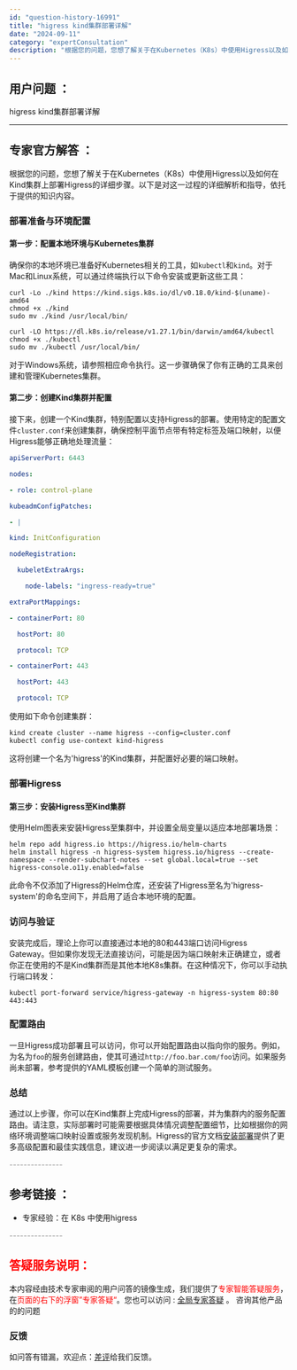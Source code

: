 ```yaml
---
id: "question-history-16991"
title: "higress kind集群部署详解"
date: "2024-09-11"
category: "expertConsultation"
description: "根据您的问题，您想了解关于在Kubernetes（K8s）中使用Higress以及如何在Kind集群上部署Higress的详细步骤。以下是对这一过程的详细解析和指导，依托于提供的知识内容。### 部署准备与环境配置#### 第一步：配置本地环境与Kubernetes集群确保你的本地环境已准备好Kub"
---
```


## 用户问题 ： 
 higress kind集群部署详解  

---------------
## 专家官方解答 ：

根据您的问题，您想了解关于在Kubernetes（K8s）中使用Higress以及如何在Kind集群上部署Higress的详细步骤。以下是对这一过程的详细解析和指导，依托于提供的知识内容。

### 部署准备与环境配置

#### 第一步：配置本地环境与Kubernetes集群

确保你的本地环境已准备好Kubernetes相关的工具，如`kubectl`和`kind`。对于Mac和Linux系统，可以通过终端执行以下命令安装或更新这些工具：

```shell
curl -Lo ./kind https://kind.sigs.k8s.io/dl/v0.18.0/kind-$(uname)-amd64
chmod +x ./kind
sudo mv ./kind /usr/local/bin/

curl -LO https://dl.k8s.io/release/v1.27.1/bin/darwin/amd64/kubectl
chmod +x ./kubectl
sudo mv ./kubectl /usr/local/bin/
```

对于Windows系统，请参照相应命令执行。这一步骤确保了你有正确的工具来创建和管理Kubernetes集群。

#### 第二步：创建Kind集群并配置

接下来，创建一个Kind集群，特别配置以支持Higress的部署。使用特定的配置文件`cluster.conf`来创建集群，确保控制平面节点带有特定标签及端口映射，以便Higress能够正确地处理流量：

```yaml
apiServerPort: 6443

nodes:

- role: control-plane

kubeadmConfigPatches:

- |

kind: InitConfiguration

nodeRegistration:

  kubeletExtraArgs:

    node-labels: "ingress-ready=true"

extraPortMappings:

- containerPort: 80

  hostPort: 80

  protocol: TCP

- containerPort: 443

  hostPort: 443

  protocol: TCP
```

使用如下命令创建集群：

```shell
kind create cluster --name higress --config=cluster.conf
kubectl config use-context kind-higress
```

这将创建一个名为'higress'的Kind集群，并配置好必要的端口映射。

### 部署Higress

#### 第三步：安装Higress至Kind集群

使用Helm图表来安装Higress至集群中，并设置全局变量以适应本地部署场景：

```shell
helm repo add higress.io https://higress.io/helm-charts
helm install higress -n higress-system higress.io/higress --create-namespace --render-subchart-notes --set global.local=true --set higress-console.o11y.enabled=false
```

此命令不仅添加了Higress的Helm仓库，还安装了Higress至名为'higress-system'的命名空间下，并启用了适合本地环境的配置。

### 访问与验证

安装完成后，理论上你可以直接通过本地的80和443端口访问Higress Gateway。但如果你发现无法直接访问，可能是因为端口映射未正确建立，或者你正在使用的不是Kind集群而是其他本地K8s集群。在这种情况下，你可以手动执行端口转发：

```shell
kubectl port-forward service/higress-gateway -n higress-system 80:80 443:443
```

### 配置路由

一旦Higress成功部署且可以访问，你可以开始配置路由以指向你的服务。例如，为名为`foo`的服务创建路由，使其可通过`http://foo.bar.com/foo`访问。如果服务尚未部署，参考提供的YAML模板创建一个简单的测试服务。

### 总结

通过以上步骤，你可以在Kind集群上完成Higress的部署，并为集群内的服务配置路由。请注意，实际部署时可能需要根据具体情况调整配置细节，比如根据你的网络环境调整端口映射设置或服务发现机制。Higress的官方文档[安装部署](https://higress.io/docs/latest/ops/deploy-by-helm/)提供了更多高级配置和最佳实践信息，建议进一步阅读以满足更复杂的需求。


<font color="#949494">---------------</font> 


## 参考链接 ：

* 专家经验：在 K8s 中使用higress 


 <font color="#949494">---------------</font> 
 


## <font color="#FF0000">答疑服务说明：</font> 

本内容经由技术专家审阅的用户问答的镜像生成，我们提供了<font color="#FF0000">专家智能答疑服务</font>，在<font color="#FF0000">页面的右下的浮窗”专家答疑“</font>。您也可以访问 : [全局专家答疑](https://answer.opensource.alibaba.com/docs/intro) 。 咨询其他产品的的问题

### 反馈
如问答有错漏，欢迎点：[差评](https://ai.nacos.io/user/feedbackByEnhancerGradePOJOID?enhancerGradePOJOId=16994)给我们反馈。
